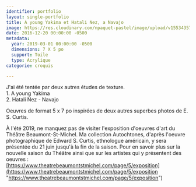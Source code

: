```yaml
---
identifier: portfolio
layout: single-portfolio
title: A young Yakima et Hatali Nez, a Navajo
image: https://res.cloudinary.com/npaquet-pastel/image/upload/v1553435772/54519435_2281676548768246_5355048602852917248_n.jpg
date: 2016-12-20 00:00:00 -0500
metadata:
  year: 2019-03-01 00:00:00 -0500
  dimensions: 7 X 5 po
  support: Toile
  type: Acrylique
categorie: croquis

---
```

J'ai été tentée par deux autres études de texture.   
1\. A young Yakima  
2\. Hatali Nez - Navajo  
  
Oeuvres de format 5 x 7 po inspirées de deux autres superbes photos de E. S. Curtis.  
  
À l'été 2019, ne manquez pas de visiter l'exposition d'oeuvres d'art du Théâtre Beaumont-St-Michel. Ma collection Autochtones, d'après l'oeuvre photographique de Edward S. Curtis, ethnologue américain, y sera présentée du 21 juin jusqu'à la fin de la saison. Pour en savoir plus sur la nouvelle saison du Théâtre ainsi que sur les artistes qui y présentent des oeuvres :   
[https://www.theatrebeaumontstmichel.com/page/5/exposition](https://www.theatrebeaumontstmichel.com/page/5/exposition "https://www.theatrebeaumontstmichel.com/page/5/exposition")